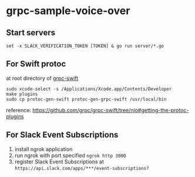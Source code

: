 # grpc-sample-voice-over

## Start servers

```fish
set -x SLACK_VERIFICATION_TOKEN [TOKEN] & go run server/*.go
```

## For Swift protoc

at root directory of [grpc-swift](https://github.com/grpc/grpc-swift)

```
sudo xcode-select -s /Applications/Xcode.app/Contents/Developer
make plugins
sudo cp protoc-gen-swift protoc-gen-grpc-swift /usr/local/bin
```

reference: https://github.com/grpc/grpc-swift/tree/nio#getting-the-protoc-plugins

## For Slack Event Subscriptions

1. install ngrok application
2. run ngrok with port specified `ngrok http 3000`
3. register Slack Event Subscriptions at `https://api.slack.com/apps/***/event-subscriptions?`
